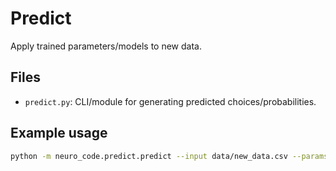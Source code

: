 # Predict

Apply trained parameters/models to new data.

## Files
- `predict.py`: CLI/module for generating predicted choices/probabilities.

## Example usage
```bash
python -m neuro_code.predict.predict --input data/new_data.csv --params runs/mcmc_out/best_params.json --out runs/preds.csv
```
